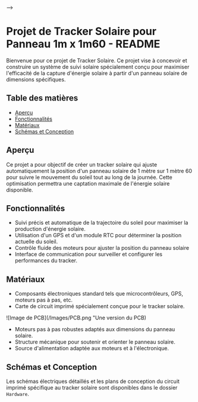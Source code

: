 <!--# Tacker solaire -->
<!--$ C++-->
<!--$ Freecad -->
<!--$ GPS -->
<!--% Ce projet vise à concevoir et construire un système de suivi solaire spécialement conçu pour maximiser l'efficacité de la capture d'énergie solaire à artir d'un panneau solaire de dimensions spécifiques. -->
 -->
# Projet de Tracker Solaire pour Panneau 1m x 1m60 - README

Bienvenue pour ce projet de Tracker Solaire.
Ce projet vise à concevoir et construire un système de suivi solaire spécialement conçu pour maximiser l'efficacité de la capture d'énergie solaire à partir d'un panneau solaire de dimensions spécifiques.

## Table des matières

- [Aperçu](#aperçu)
- [Fonctionnalités](#fonctionnalités)
- [Matériaux](#matériaux)
- [Schémas et Conception](#schémas-et-conception)

## Aperçu

Ce projet a pour objectif de créer un tracker solaire qui ajuste automatiquement la position d'un panneau solaire de 1 mètre sur 1 mètre 60 pour suivre le mouvement du soleil tout au long de la journée. Cette optimisation permettra une captation maximale de l'énergie solaire disponible.

## Fonctionnalités

- Suivi précis et automatique de la trajectoire du soleil pour maximiser la production d'énergie solaire.
- Utilisation d'un GPS et d'un module RTC pour déterminer la position actuelle du soleil.
- Contrôle fluide des moteurs pour ajuster la position du panneau solaire 
- Interface de communication pour surveiller et configurer les performances du tracker.

## Matériaux

- Composants électroniques standard tels que microcontrôleurs, GPS, moteurs pas à pas, etc.
- Carte de circuit imprimé spécialement conçue pour le tracker solaire.

![Image de PCB](/Images/PCB.png "Une version du PCB)

- Moteurs pas à pas robustes adaptés aux dimensions du panneau solaire.
- Structure mécanique pour soutenir et orienter le panneau solaire.
- Source d'alimentation adaptée aux moteurs et à l'électronique.

## Schémas et Conception

Les schémas électriques détaillés et les plans de conception du circuit imprimé spécifique au tracker solaire sont disponibles dans le dossier `Hardware`. 


